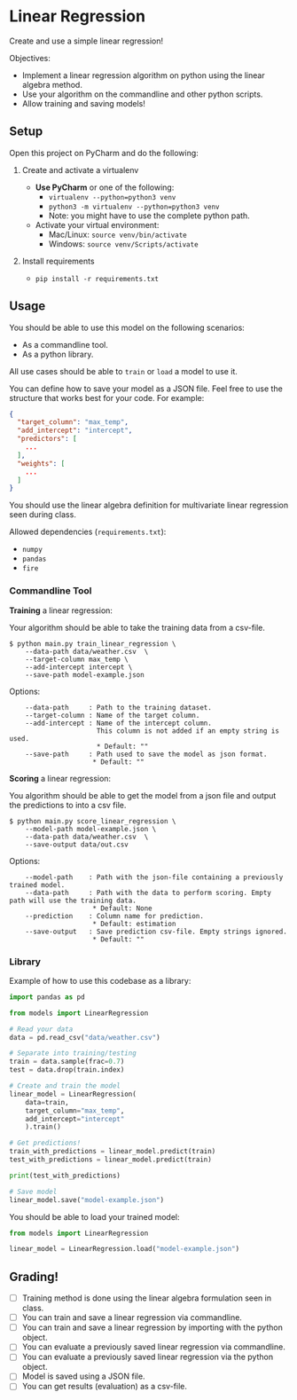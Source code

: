 # Linear Regression

Create and use a simple linear regression!

Objectives: 
* Implement a linear regression algorithm on python using the linear algebra method. 
* Use your algorithm on the commandline and other python scripts.
* Allow training and saving models!

## Setup

Open this project on PyCharm and do the following:

1. Create and activate a virtualenv
    * **Use PyCharm** or one of the following:
        * `virtualenv --python=python3 venv`
        * `python3 -m virtualenv --python=python3 venv`
        * Note: you might have to use the complete python path.
    * Activate your virtual environment:
        * Mac/Linux: `source venv/bin/activate`
        * Windows: `source venv/Scripts/activate`

1. Install requirements
    * `pip install -r requirements.txt`
    
## Usage

You should be able to use this model on the following scenarios: 
* As a commandline tool. 
* As a python library.

All use cases should be able to `train` or `load` a model to use it. 

You can define how to save your model as a JSON file. Feel free to use the structure that works best for your code. For example: 

```json
{
  "target_column": "max_temp",
  "add_intercept": "intercept",
  "predictors": [
    ...
  ],
  "weights": [
    ...
  ] 
}
```

You should use the linear algebra definition for multivariate linear regression seen during class. 

Allowed dependencies (`requirements.txt`):
* `numpy`
* `pandas`
* `fire`

### Commandline Tool

**Training** a linear regression:

Your algorithm should be able to take the training data from a csv-file. 

```commandline
$ python main.py train_linear_regression \
    --data-path data/weather.csv  \
    --target-column max_temp \
    --add-intercept intercept \
    --save-path model-example.json
```

Options: 

```text
    --data-path     : Path to the training dataset. 
    --target-column : Name of the target column.
    --add-intercept : Name of the intercept column. 
                      This column is not added if an empty string is used.
                      * Default: ""
    --save-path     : Path used to save the model as json format.
                     * Default: ""
```

**Scoring** a linear regression:  

You algorithm should be able to get the model from a json file and output the predictions to into a csv file. 

```commandline
$ python main.py score_linear_regression \
    --model-path model-example.json \
    --data-path data/weather.csv  \
    --save-output data/out.csv
```

Options: 

```text
    --model-path    : Path with the json-file containing a previously trained model. 
    --data-path     : Path with the data to perform scoring. Empty path will use the training data. 
                     * Default: None
    --prediction    : Column name for prediction. 
                     * Default: estimation
    --save-output   : Save prediction csv-file. Empty strings ignored. 
                     * Default: "" 
```

### Library

Example of how to use this codebase as a library: 

```python
import pandas as pd

from models import LinearRegression

# Read your data 
data = pd.read_csv("data/weather.csv")

# Separate into training/testing 
train = data.sample(frac=0.7)
test = data.drop(train.index)

# Create and train the model
linear_model = LinearRegression(
    data=train, 
    target_column="max_temp", 
    add_intercept="intercept"
    ).train()

# Get predictions!
train_with_predictions = linear_model.predict(train)
test_with_predictions = linear_model.predict(train)

print(test_with_predictions)

# Save model
linear_model.save("model-example.json")
```

You should be able to load your trained model: 

```python
from models import LinearRegression

linear_model = LinearRegression.load("model-example.json")
```

## Grading!

- [ ] Training method is done using the linear algebra formulation seen in class. 
- [ ] You can train and save a linear regression via commandline.
- [ ] You can train and save a linear regression by importing with the python object.
- [ ] You can evaluate a previously saved linear regression via commandline.
- [ ] You can evaluate a previously saved linear regression via the python object.
- [ ] Model is saved using a JSON file.
- [ ] You can get results (evaluation) as a csv-file.
